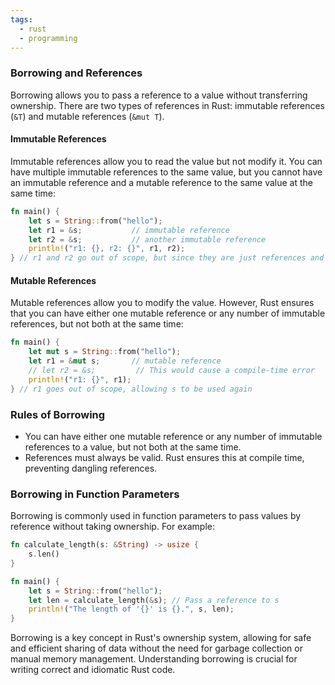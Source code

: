```yaml
---
tags:
  - rust
  - programming
---
```

### Borrowing and References

Borrowing allows you to pass a reference to a value without transferring ownership. There are two types of references in Rust: immutable references (`&T`) and mutable references (`&mut T`).

#### Immutable References

Immutable references allow you to read the value but not modify it. You can have multiple immutable references to the same value, but you cannot have an immutable reference and a mutable reference to the same value at the same time:
```rust
fn main() {
    let s = String::from("hello");
    let r1 = &s;           // immutable reference
    let r2 = &s;           // another immutable reference
    println!("r1: {}, r2: {}", r1, r2);
} // r1 and r2 go out of scope, but since they are just references and do not own the value, nothing happens
```

#### Mutable References

Mutable references allow you to modify the value. However, Rust ensures that you can have either one mutable reference or any number of immutable references, but not both at the same time:
```rust
fn main() {
    let mut s = String::from("hello");
    let r1 = &mut s;       // mutable reference
    // let r2 = &s;         // This would cause a compile-time error
    println!("r1: {}", r1);
} // r1 goes out of scope, allowing s to be used again
```
### Rules of Borrowing

- You can have either one mutable reference or any number of immutable references to a value, but not both at the same time.
- References must always be valid. Rust ensures this at compile time, preventing dangling references.

### Borrowing in Function Parameters

Borrowing is commonly used in function parameters to pass values by reference without taking ownership. For example:
```rust
fn calculate_length(s: &String) -> usize {
    s.len()
}

fn main() {
    let s = String::from("hello");
    let len = calculate_length(&s); // Pass a reference to s
    println!("The length of '{}' is {}.", s, len);
}
```

Borrowing is a key concept in Rust's ownership system, allowing for safe and efficient sharing of data without the need for garbage collection or manual memory management. Understanding borrowing is crucial for writing correct and idiomatic Rust code.
